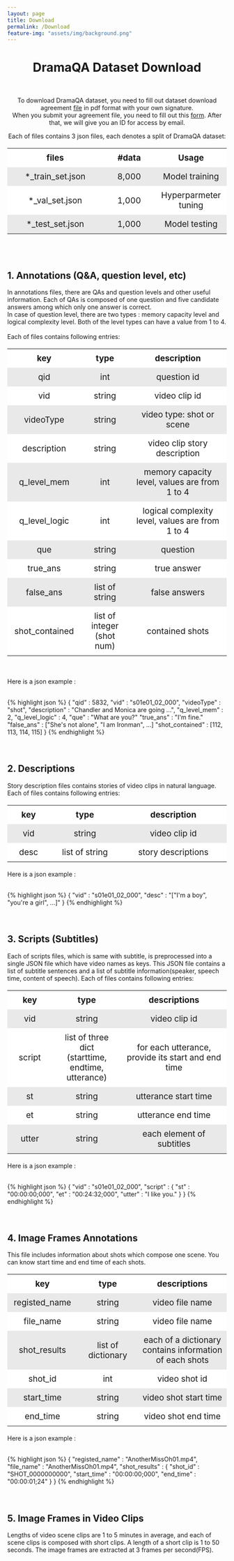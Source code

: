 ```yaml
---
layout: page
title: Download
permalink: /Download
feature-img: "assets/img/background.png"
---
```


<style>
  table {
    width: 100%
  }
  th, td {
    padding: 10px;
    text-align: center;
  }
  thead tr {
    background-color: #ffffff;
    color: #ffffff;
  }
  tbody tr:nth-child(2n) {
    background-color: #e9e9e9;
  }
  tbody tr:nth-child(2n+1) {
    background-color: #ffffff;
  }
</style>


<div class="download content-container">
  <h1 class = "content-title" style="TEXT-ALIGN: center">
    DramaQA Dataset Download
  </h1> <br />
  <p class = "content-item" style="TEXT-ALIGN: center">
    To download DramaQA dataset, you need to fill out dataset download agreement <a id="download_link" href="/assets/dramaqa_download_agreement.docx">file</a> in pdf format with your own signature. <br>
    When you submit your agreement file, you need to fill out this <a id="download_link" href="https://docs.google.com/forms/d/e/1FAIpQLSdqQTHp6-AiNQijHhcPAPvFV_6TFer06e6aWG1l_jRhRo2E5w/viewform">form</a>. After that, we will give you an ID for access by email.
  </p>
  <div class = "content-subcontainer">
    <div class="content-item">
      <p class = "content-description" style="TEXT-ALIGN: center">
          Each of files contains 3 json files, each denotes a split of DramaQA dataset:
          <table style="font-size: 19px; TEXT-ALIGN: center"> 
            <tr>
              <th style="width: 200px">files</th>
              <th style="width: 100px">#data</th>
              <th stype="width: 300px">Usage</th>
            </tr>
            <tr>
              <td>*_train_set.json</td>
              <td>8,000</td>
              <td>Model training</td>
            </tr>
            <tr>
              <td>*_val_set.json</td>
              <td>1,000</td>
              <td>Hyperparmeter tuning</td>
            </tr>
            <tr>
              <td>*_test_set.json</td>
              <td>1,000</td>
              <td>Model testing</td>
            </tr>   
          </table>      
      </p>
    </div> <br /> <br />
    <div class = "content-item">
      <h2 class="content-subtitle">
        1. Annotations (Q&A, question level, etc)
      </h2>
      <p class="description">
        In annotations files, there are QAs and question levels and other useful information. Each of QAs is composed of one question and five candidate answers among which only one answer is correct.<br>
        In case of question level, there are two types : memory capacity level and logical complexity level. Both of the level types can have a value from 1 to 4.<br> <br>
        Each of files contains following entries:
      </p>
        <table style="font-size: 19px">
          <tr>
            <th style="width: 200px">key</th>
            <th style="width: 200px">type</th>
            <th style="width: 600px">description</th>
          </tr>
          <tr>
            <td>qid</td>
            <td>int</td>
            <td>question id</td>
          </tr>
          <tr>
            <td>vid</td>
            <td>string</td>
            <td>video clip id</td>
          </tr>
          <tr>
            <td>videoType</td>
            <td>string</td>
            <td>video type: shot or scene</td>
          </tr>
          <tr>
            <td>description</td>
            <td>string</td>
            <td>video clip story description</td>
          </tr>
          <tr>
            <td>q_level_mem</td>
            <td>int</td>
            <td>memory capacity level, values are from 1 to 4</td>
          </tr>
          <tr>
            <td>q_level_logic</td>
            <td>int</td>
            <td>logical complexity level, values are from 1 to 4</td>
          </tr>
          <tr>
            <td>que</td>
            <td>string</td>
            <td>question</td>
          </tr>
          <tr>
            <td>true_ans</td>
            <td>string</td>
            <td>true answer</td>
          </tr>
          <tr>
            <td>false_ans</td>
            <td>list of string</td>
            <td>false answers</td>
          </tr>
          <tr>
            <td>shot_contained</td>
            <td>list of integer<br>(shot num)</td>
            <td>contained shots</td>
          </tr>                
        </table> <br />
        <p class = "json-description">
          Here is a json example : <br> <br>
        </p>
        {% highlight json  %}
            {
              "qid" : 5832,
              "vid" : "s01e01_02_000",
              "videoType" : "shot",
              "description" : "Chandler and Monica are going ...",
              "q_level_mem" : 2,
              "q_level_logic" : 4,
              "que" : "What are you?"
              "true_ans" : "I'm fine."
              "false_ans" : ["She's not alone", "I am Ironman", ...]
              "shot_contained" : [112, 113, 114, 115]
            }
         {% endhighlight %}
    </div> <br /> <br />
    <div class="content-item">
      <h2 class="content-subtitle">
        2. Descriptions
      </h2>
      <p class="description">
        Story description files contains stories of video clips in natural language. <br>
        Each of files contains following entries:
      </p>
      <table style="font-size: 19px">
        <tr>
          <th style="width: 100px">key</th>
          <th style="width: 200px">type</th>
          <th style="width: 300px">description</th>
        </tr>
        <tr>
          <td>vid</td>
          <td>string</td>
          <td>video clip id</td>
        </tr>
        <tr>
          <td>desc</td>
          <td>list of string</td>
          <td>story descriptions</td>
        </tr>
      </table>
      <p class = "json-description">
        Here is a json example : <br> <br>
      </p>
        {% highlight json  %}
              {
                "vid" : "s01e01_02_000",
                "desc" : "["I'm a boy", "you're a girl", …]"
              }
         {% endhighlight %}
    </div> <br /> <br />
    <div class="content-item">
      <h2 class="content-subtitle">
        3. Scripts (Subtitles)
      </h2>
      <p class="description">
        Each of scripts files, which is same with subtitle, is preprocessed into a single JSON file which have video names as keys. 
        This JSON file contains a list of subtitle sentences and a list of subtitle information(speaker, speech time, content of speech).
        Each of files contains following entries:
      </p>
      <table style="font-size: 19px">
          <tr>
            <th style="width: 200px">key</th>
            <th style="width: 300px">type</th>
            <th style="width: 600px">descriptions</th>
          </tr>
          <tr>
            <td>vid</td>
            <td>string</td>
            <td>video clip id</td>
          </tr>
          <tr>
            <td>script</td>
            <td>list of three dict<br>(starttime, endtime, utterance)</td>
            <td>for each utterance, provide its start and end time</td>
          </tr>
          <tr>
            <td>st</td>
            <td>string</td>
            <td>utterance start time</td>
          </tr>
          <tr>
            <td>et</td>
            <td>string</td>
            <td>utterance end time</td>
          </tr>
          <tr>
            <td>utter</td>
            <td>string</td>
            <td>each element of subtitles</td>
          </tr> 
        </table>
        <p class = "json-description">
          Here is a json example : <br> <br>
        </p>
          {% highlight json  %}
                {
                  "vid" : "s01e01_02_000",
                  "script" : {
                       "st" : "00:00:00;000",
                       "et" : "00:24:32;000",
                       "utter" : "I like you."
                  }
                }
           {% endhighlight %}
    </div> <br /> <br />
    <div class="content-item">
      <h2 class="content-subtitle">
        4. Image Frames Annotations
      </h2>
      <p class="description">
        This file includes information about shots which compose one scene. You can know start time and end time of each shots.
      </p>
      <table style="font-size: 19px">
          <tr>
            <th style="width: 200px">key</th>
            <th style="width: 300px">type</th>
            <th style="width: 600px">descriptions</th>
          </tr>
          <tr>
            <td>registed_name</td>
            <td>string</td>
            <td>video file name</td>
          </tr>
          <tr>
            <td>file_name</td>
            <td>string</td>
            <td>video file name</td>
          </tr>        
          <tr>
            <td>shot_results</td>
            <td>list of dictionary</td>
            <td>each of a dictionary contains information of each shots</td>
          </tr>        
          <tr>
            <td>shot_id</td>
            <td>int</td>
            <td>video shot id</td>
          </tr>        
          <tr>
            <td>start_time</td>
            <td>string</td>
            <td>video shot start time</td>
          </tr>       
          <tr>
            <td>end_time</td>
            <td>string</td>
            <td>video shot end time</td>
          </tr>             
      </table>
      <p class = "json-description">
        Here is a json example : <br> <br>
      </p>
        {% highlight json  %}
            {
              "registed_name" : "AnotherMissOh01.mp4",
              "file_name" : "AnotherMissOh01.mp4",
              "shot_results" : {
                   "shot_id" : "SHOT_0000000000",
                   "start_time" : "00:00:00;000",
                   "end_time" : "00:00:01;24"
              }
            }
         {% endhighlight %}      
    </div> <br /> <br />
    <div class="content-item">
      <h2 class="content-subtitle">
        5. Image Frames in Video Clips
      </h2>
      <p class="description">
        Lengths of video scene clips are 1 to 5 minutes in average, and each of scene clips is composed with short clips.
        A length of a short clip is 1 to 50 seconds. The image frames are extracted at 3 frames per second(FPS).
      </p>
    </div>
  </div> <br />
</div>
